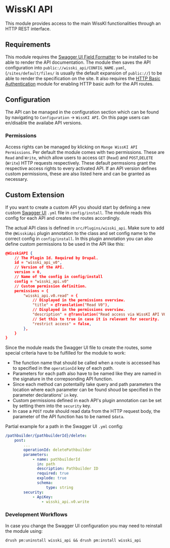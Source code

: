 # WissKI API
This module provides access to the main WissKI functionalities through an HTTP REST interface.

## Requirements
This module requires the [Swagger UI Field Formatter](https://www.drupal.org/project/swagger_ui_formatter) to be installed to be able to render the API documentation.
The module then saves the API configuration into `public://wisski_api/CONFIG_NAME.yaml`, (`/sites/default/files/` is usually the default expansion of `public://`) to be able to render the specification on the site.
It also requires the [HTTP Basic Authentication](https://www.drupal.org/docs/8/core/modules/basic_auth) module for enabling HTTP basic auth for the API routes.

## Configuration
The API can be managed in the configuration section which can be found by navigating to `Configuration` &rarr; `WissKI API`.
On this page users can en/disable the availabe API versions.

### Permissions
Access rights can be managed by klicking on `Mange WissKI API Permissions`.
Per default the module comes with two permissions.
These are `Read` and `Write`, which allow users to access `GET` (`Read`) and `POST`,`DELETE` (`Write`) HTTP requests respectively.
These default permssions grant the respective access rights to every activated API.
If an API version defines custom permissions, these are also listed here and can be granted as necessary.

## Custom Extension
If you want to create a custom API you should start by defining a new custom  [Swagger UI](https://swagger.io/tools/swagger-ui/) `.yml` file in `config/install`.
The module reads this config for each API and creates the routes accordingly.

The actual API class is defined in `src/Plugins/wisski_api`. Make sure to add the `@WisskiApi` plugin annotation to the class and set config name to the correct config in `config/install`.
In this plugin annotation you can also define custom permissions to be used in the API like this: 
```json
@WisskiAPI {
    // The Plugin Id. Required by Drupal.
    id = "wisski_api_v0",
    // Version of the API.
    version = 0,
    // Name of the config in config/install
    config = "wisski_api.v0"
    // Custom permission definition.
    permissions = {
        "wisski_api.v0.read" = {
            // Displayed in the permissions overview.
            "title" = @Translation("Read V0"),
            // Displayed in the permissions overview.
            "description" = @Translation("Read access via WissKI API V0."),
            // Set this to true in case it is relevant for security.
            "restrict access" = false,
        },
    }
}
```
Since the module reads the Swagger UI file to create the routes, some special criteria have to be fulfilled for the module to work:
- The function name that should be called when a route is accessed has to specified in the `operationId` key of each path.
- Parameters for each path also have to be named like they are named in the signature in the correpsonding API function.
- Since each method can potentailly take query and path parameters the location where each parameter can be found shoud be specified in the parameter declarations' `in` key.
- Custom permissions defined in each API's plugin annotation can be set by setting them into the `security` key.
- In case a `POST` route should read data from the HTTP request body, the parameter of the API function has to be named `$data`.

Partial example for a path in the Swagger UI `.yml` config:
```yaml
/pathbuilder/{pathbuilderId}/delete:
    post:
        ...
        operationId: deletePathbuilder
        parameters:
            - name: pathbuilderId
              in: path
              description: Pathbuilder ID
              required: true
              explode: true
              schema:
                  type: string
        security:
            - ApiKey:
                - wisski_api.v0.write
```

### Development Workflows
In case you change the Swagger UI configuration you may need to reinstall the module using:
```
drush pm:uninstall wisski_api && drush pm:install wisski_api
```

